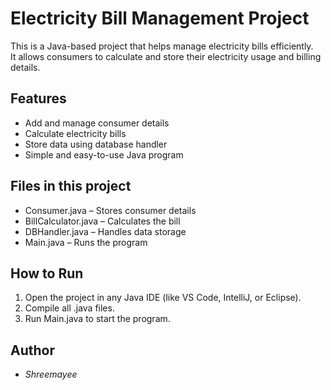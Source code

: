 # Electricity Bill Management Project

This is a Java-based project that helps manage electricity bills efficiently.  
It allows consumers to calculate and store their electricity usage and billing details.

##  Features
- Add and manage consumer details
- Calculate electricity bills
- Store data using database handler
- Simple and easy-to-use Java program

##  Files in this project
- Consumer.java – Stores consumer details
- BillCalculator.java – Calculates the bill
- DBHandler.java – Handles data storage
- Main.java – Runs the program

##  How to Run
1. Open the project in any Java IDE (like VS Code, IntelliJ, or Eclipse).
2. Compile all .java files.
3. Run Main.java to start the program.

##  Author
- *Shreemayee*
